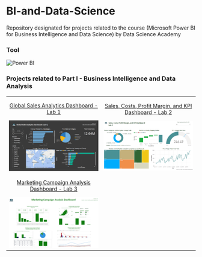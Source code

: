<h1>BI-and-Data-Science</h1>

<p>Repository designated for projects related to the course (Microsoft Power BI for Business Intelligence and Data Science) by Data Science Academy</p>

<h3>Tool</h3>
<img src="https://img.shields.io/badge/Power%20BI-F2C811?style=for-the-badge&logo=power%20bi&logoColor=black" alt="Power BI" />

<h3>Projects related to Part I - Business Intelligence and Data Analysis</h3>
<table>
  <tr>
    <td align="center">
      <p><a href="https://github.com/carolinepsantos/BI-and-Data-Science/tree/main/Global%20Sales%20Analytics%20Dashboard">Global Sales Analytics Dashboard - Lab 1</a></p>
      <img src="https://github.com/carolinepsantos/BI-and-Data-Science/blob/main/Global%20Sales%20Analytics%20Dashboard/Global%20Sales%20Analytics%20Dashboard.png" alt="Global Sales Analytics Dashboard" width="100%" height="auto" />
    </td>
    <td align="center">
      <p><a href="https://github.com/carolinepsantos/BI-and-Data-Science/tree/main/Sales%2C%20Costs%2C%20Profit%20Margin%2C%20and%20KPI%20Dashboard">Sales, Costs, Profit Margin, and KPI Dashboard - Lab 2</a></p>
      <img src="https://github.com/carolinepsantos/BI-and-Data-Science/blob/main/Sales%2C%20Costs%2C%20Profit%20Margin%2C%20and%20KPI%20Dashboard/Sales%2C%20Costs%2C%20Profit%20Margin%2C%20and%20KPI%20Dashboard.png" alt="Sales, Costs, Profit Margin, and KPI Dashboard" width="100%" height="auto" />
    </td>
  </tr>
  <tr>
      <td align="center">
        <p><a href="https://github.com/carolinepsantos/BI-and-Data-Science/tree/main/Marketing%20Campaign%20Analysis%20Dashboard">Marketing Campaign Analysis Dashboard - Lab 3</a></p>
        <img src="https://github.com/carolinepsantos/BI-and-Data-Science/blob/main/Marketing%20Campaign%20Analysis%20Dashboard/Marketing%20Campaign%20Analysis%20Dashboard.png" alt="Marketing Campaign Analysis Dashboard" width="100%" height="auto" />
      </td>
      <td align="center">
        <!--<p><a href="https://github.com/carolinepsantos/BI-and-Data-Science/tree/main/Sales%2C%20Costs%2C%20Profit%20Margin%2C%20and%20KPI%20Dashboard">Sales, Costs, Profit Margin, and KPI Dashboard - Lab 2</a></p>
        <img src="https://github.com/carolinepsantos/BI-and-Data-Science/blob/main/Sales%2C%20Costs%2C%20Profit%20Margin%2C%20and%20KPI%20Dashboard/Sales%2C%20Costs%2C%20Profit%20Margin%2C%20and%20KPI%20Dashboard.png" alt="Sales, Costs, Profit Margin, and KPI Dashboard" width="100%" height="auto" />-->
      </td>
    </tr>
</table>
